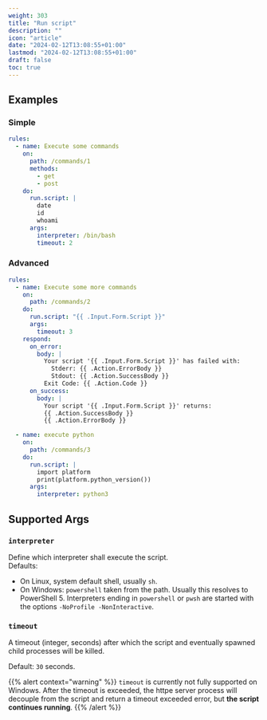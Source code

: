 ```yaml
---
weight: 303
title: "Run script"
description: ""
icon: "article"
date: "2024-02-12T13:08:55+01:00"
lastmod: "2024-02-12T13:08:55+01:00"
draft: false
toc: true
---
```


## Examples

### Simple

```yaml
rules:
  - name: Execute some commands
    on:
      path: /commands/1
      methods:
        - get
        - post
    do:
      run.script: |
        date
        id
        whoami
      args:
        interpreter: /bin/bash
        timeout: 2
```

### Advanced

```yaml
rules:
  - name: Execute some more commands
    on:
      path: /commands/2
    do:
      run.script: "{{ .Input.Form.Script }}"
      args:
        timeout: 3
    respond:
      on_error:
        body: |
          Your script '{{ .Input.Form.Script }}' has failed with: 
            Stderr: {{ .Action.ErrorBody }}
            Stdout: {{ .Action.SuccessBody }}
          Exit Code: {{ .Action.Code }}
      on_success:
        body: |
          Your script '{{ .Input.Form.Script }}' returns:
          {{ .Action.SuccessBody }}
          {{ .Action.ErrorBody }}

  - name: execute python
    on:
      path: /commands/3
    do:
      run.script: |
        import platform
        print(platform.python_version())
      args:
        interpreter: python3
```

## Supported Args

### `interpreter`

Define which interpreter shall execute the script.  
Defaults:
* On Linux, system default shell, usually `sh`.  
* On Windows: `powershell` taken from the path. Usually this resolves to PowerShell 5.
  Interpreters ending in `powershell` or `pwsh` are started with the options `-NoProfile -NonInteractive`.

### `timeout`

A timeout (integer, seconds) after which the script and eventually spawned child processes will be killed.

Default: `30` seconds.

{{% alert context="warning" %}}
`timeout` is currently not fully supported on Windows. After the timeout is exceeded, the httpe server process will 
decouple from the script and return a timeout exceeded error, but **the script continues running**. 
{{% /alert %}}

